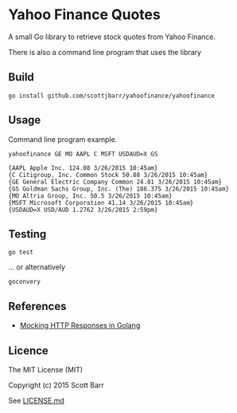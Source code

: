 # Yahoo Finance Quotes

A small Go library to retrieve stock quotes from Yahoo Finance.

There is also a command line program that uses the library

## Build

    go install github.com/scottjbarr/yahoofinance/yahoofinance

## Usage

Command line program example.

    yahoofinance GE MO AAPL C MSFT USDAUD=X GS

    {AAPL Apple Inc. 124.08 3/26/2015 10:45am}
    {C Citigroup, Inc. Common Stock 50.88 3/26/2015 10:45am}
    {GE General Electric Company Common 24.81 3/26/2015 10:45am}
    {GS Goldman Sachs Group, Inc. (The) 186.375 3/26/2015 10:45am}
    {MO Altria Group, Inc. 50.5 3/26/2015 10:45am}
    {MSFT Microsoft Corporation 41.14 3/26/2015 10:45am}
    {USDAUD=X USD/AUD 1.2762 3/26/2015 2:59pm}

## Testing

    go test

... or alternatively

    goconvery

## References

- [Mocking HTTP Responses in Golang](http://keighl.com/post/mocking-http-responses-in-golang/)

## Licence

The MIT License (MIT)

Copyright (c) 2015 Scott Barr

See [LICENSE.md](LICENSE.md)
